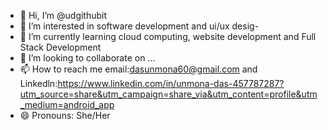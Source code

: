 - 👋 Hi, I’m @udgithubit
- 👀 I’m interested in software development and ui/ux desig-
- 🌱 I’m currently learning cloud computing, website development and Full Stack Development
- 💞️ I’m looking to collaborate on ...
- 📫 How to reach me email:dasunmona60@gmail.com and Linkedln:https://www.linkedin.com/in/unmona-das-457787287?utm_source=share&utm_campaign=share_via&utm_content=profile&utm_medium=android_app 
- 😄 Pronouns: She/Her
  

<!---
udgithubit/udgithubit is a ✨ special ✨ repository because its `README.md` (this file) appears on your GitHub profile.
You can click the Preview link to take a look at your changes.
--->
